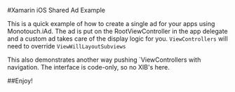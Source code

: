 #Xamarin iOS Shared Ad Example

This is a quick example of how to create a single ad for your apps
using Monotouch.iAd.  The ad is put on the RootViewController in the app delegate
and a custom ad takes care of the display logic for you.  `ViewControllers` will need to override `ViewWillLayoutSubviews`

This also demonstrates another way pushing `ViewControllers with navigation.  The interface is code-only, so no XIB's here.

##Enjoy!